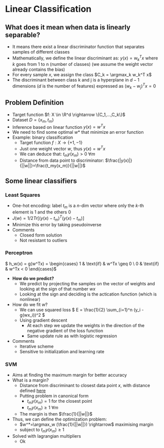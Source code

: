 # Linear Classification

## What does it mean when data is linearly separable?

- It means there exist a linear discriminator function that separates samples of different classes
- Mathematically, we define the linear discriminant as: $y(x) = w_k^T x$ where $k$ goes from 1 to n (number of classes) (we assume the weight vector already contains the bias)
- For every sample $x$, we assign the class $C_k = \argmax_k  w_k^T x$
- The discriminant between class k and j is a hyperplane in $d-1$ dimensions ($d$ is the number of features) expressed as $(w_k - w_j)^T x = 0$

## Problem Definition

- Target function $f: X \in \R^d \rightarrow \{C_1,...,C_k\}$
- Dataset $D = \{x_m, t_m\}$
- Inference based on linear function $y(x)=w^Tx$
- We need to find some optimal $w*$ that minimize an error function
- Example: binary classification
  - Target function $f: X \rightarrow \{+1,-1\}$
  - Just one weight vector $w$, thus $y(x) = w^Tx$
  - We can deduce that: $t_my(x_m)>0$  $\forall m$
  - Distance from data point to discriminator: $\frac{|y(x)|}{||w||}=\frac{t_my(x_m)}{||w||}$

## Some linear classifiers

### Least Squares

- One-hot encoding: label $t_m$ is a $n$-dim vector where only the $k$-th element is 1 and the others 0
- $J(w) = 1/2Tr[(y(x)-t_m)^T(y(x)-t_m)]$
- Minimize this error by taking pseudoinverse
- Comments
  - Closed form solution
  - Not resistant to outliers

### Perceptron

 $ h_w(x) = g(w^Tx) = \begin{cases} 1 & \text{if} & w^Tx \geq 0 \\ 0 & \text{if} & w^Tx < 0 \end{cases}$

- **How do we predict?**
  - We predict by projecting the samples on the vector of weights and looking at the sign of that number $wx$
  - Looking at the sign and deciding is the actication function (which is nonlinear)
- How do we fit $w$?
  - We can use squared loss $ E = \frac{1}{2} \sum_{i=1}^n (y_i - g(wx_i))^2 $
  - Using gradient descent
    - At each step we update the weights in the direction of the negative gradient of the loss function
    - Same update rule as with logistic regression
- Comments
  - Iterative scheme
  - Sensitive to initialization and learning rate

### SVM

- Aims at finding the maximum margin for better accuracy
- What is a margin?
  - Distance from discriminant to closest data point $x$, with distance defined [here](#problem-definition)
  - Putting problem in canonical form
    - $t_m y(x_m) = 1$ for the closest point
    - $t_m y(x_m) \geq 1$ $\forall m$
  - The margin is then $\frac{1}{||w||}$
- Thus, we can define the optimization problem:
  - $w^*=\argmax_w (\frac{1}{||w||}) \rightarrow$ maximising margin
  - subject to $t_m y(x_m) \geq 1$
- Solved with lagrangian multipliers
  - Ok
